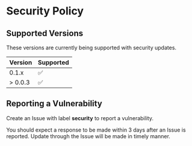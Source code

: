# Security Policy

## Supported Versions

These versions are currently being supported with security updates.

| Version | Supported          |
| ------- | ------------------ |
| 0.1.x   | :white_check_mark: |
| > 0.0.3 | :white_check_mark: |

## Reporting a Vulnerability

Create an Issue with label **security** to report a vulnerability.

You should expect a response to be made within 3 days after an Issue
is reported. Update through the Issue will be made in timely manner.

